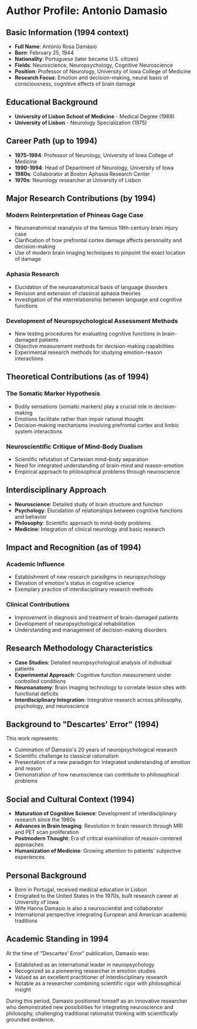 # Author Profile: Antonio Damasio

## Basic Information (1994 context)
- **Full Name**: António Rosa Damásio
- **Born**: February 25, 1944
- **Nationality**: Portuguese (later became U.S. citizen)
- **Fields**: Neuroscience, Neuropsychology, Cognitive Neuroscience
- **Position**: Professor of Neurology, University of Iowa College of Medicine
- **Research Focus**: Emotion and decision-making, neural basis of consciousness, cognitive effects of brain damage

## Educational Background
- **University of Lisbon School of Medicine** - Medical Degree (1969)
- **University of Lisbon** - Neurology Specialization (1975)

## Career Path (up to 1994)
- **1975-1994**: Professor of Neurology, University of Iowa College of Medicine
- **1990-1994**: Head of Department of Neurology, University of Iowa
- **1980s**: Collaborator at Boston Aphasia Research Center
- **1970s**: Neurology researcher at University of Lisbon

## Major Research Contributions (by 1994)

### Modern Reinterpretation of Phineas Gage Case
- Neuroanatomical reanalysis of the famous 19th-century brain injury case
- Clarification of how prefrontal cortex damage affects personality and decision-making
- Use of modern brain imaging techniques to pinpoint the exact location of damage

### Aphasia Research
- Elucidation of the neuroanatomical basis of language disorders
- Revision and extension of classical aphasia theories
- Investigation of the interrelationship between language and cognitive functions

### Development of Neuropsychological Assessment Methods
- New testing procedures for evaluating cognitive functions in brain-damaged patients
- Objective measurement methods for decision-making capabilities
- Experimental research methods for studying emotion-reason interactions

## Theoretical Contributions (as of 1994)

### The Somatic Marker Hypothesis
- Bodily sensations (somatic markers) play a crucial role in decision-making
- Emotions facilitate rather than impair rational thought
- Decision-making mechanisms involving prefrontal cortex and limbic system interactions

### Neuroscientific Critique of Mind-Body Dualism
- Scientific refutation of Cartesian mind-body separation
- Need for integrated understanding of brain-mind and reason-emotion
- Empirical approach to philosophical problems through neuroscience

## Interdisciplinary Approach
- **Neuroscience**: Detailed study of brain structure and function
- **Psychology**: Elucidation of relationships between cognitive functions and behavior
- **Philosophy**: Scientific approach to mind-body problems
- **Medicine**: Integration of clinical neurology and basic research

## Impact and Recognition (as of 1994)

### Academic Influence
- Establishment of new research paradigms in neuropsychology
- Elevation of emotion's status in cognitive science
- Exemplary practice of interdisciplinary research methods

### Clinical Contributions
- Improvement in diagnosis and treatment of brain-damaged patients
- Development of neuropsychological rehabilitation
- Understanding and management of decision-making disorders

## Research Methodology Characteristics
- **Case Studies**: Detailed neuropsychological analysis of individual patients
- **Experimental Approach**: Cognitive function measurement under controlled conditions
- **Neuroanatomy**: Brain imaging technology to correlate lesion sites with functional deficits
- **Interdisciplinary Integration**: Integrative research across philosophy, psychology, and neuroscience

## Background to "Descartes' Error" (1994)
This work represents:
- Culmination of Damasio's 20 years of neuropsychological research
- Scientific challenge to classical rationalism
- Presentation of a new paradigm for integrated understanding of emotion and reason
- Demonstration of how neuroscience can contribute to philosophical problems

## Social and Cultural Context (1994)
- **Maturation of Cognitive Science**: Development of interdisciplinary research since the 1980s
- **Advances in Brain Imaging**: Revolution in brain research through MRI and PET scan proliferation
- **Postmodern Thought**: Era of critical examination of reason-centered approaches
- **Humanization of Medicine**: Growing attention to patients' subjective experiences

## Personal Background
- Born in Portugal, received medical education in Lisbon
- Emigrated to the United States in the 1970s, built research career at University of Iowa
- Wife Hanna Damasio is also a neuroscientist and collaborator
- International perspective integrating European and American academic traditions

## Academic Standing in 1994
At the time of "Descartes' Error" publication, Damasio was:
- Established as an international leader in neuropsychology
- Recognized as a pioneering researcher in emotion studies
- Valued as an excellent practitioner of interdisciplinary research
- Notable as a researcher combining scientific rigor with philosophical insight

During this period, Damasio positioned himself as an innovative researcher who demonstrated new possibilities for integrating neuroscience and philosophy, challenging traditional rationalist thinking with scientifically grounded evidence.